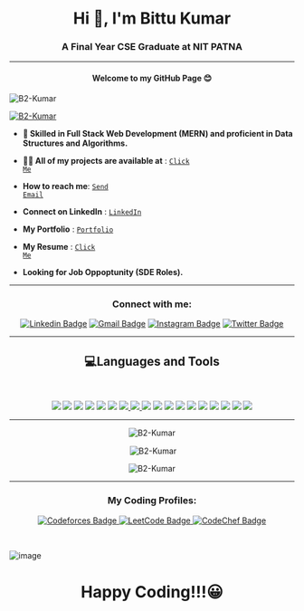 <h1 align="center">Hi 👋, I'm Bittu Kumar</h1>
<h3 align="center">A Final Year CSE Graduate at NIT PATNA</h3>
<hr>
<h4 align="center">Welcome to my GitHub Page 😊</h4>

<p align="left"> <img src="https://komarev.com/ghpvc/?username=B2-Kumar&label=Profile%20views&color=0e75b6&style=flat" alt="B2-Kumar" /> </p>

<p align="left"> <a href="https://github.com/ryo-ma/github-profile-trophy"><img src="https://github-profile-trophy.vercel.app/?username=B2-Kumar" alt="B2-Kumar" /></a> </p>

- **🌟 Skilled in Full Stack Web Development (MERN) and proficient in Data Structures and Algorithms.**
- <b>👨‍💻 All of my projects are available at</b> : <code><a href="https://github.com/B2-Kumar?tab=repositories">Click Me</a></code></li>

- <b>How to reach me</b>: <code><a href="mailto:bittukumar1181@gmail.com">Send Email</a></code>

- <b>Connect on LinkedIn</b> : <code><a href="https://www.linkedin.com/in/bittu-kumar-7600a51b4/">LinkedIn</a></code></li>
- <b>My Portfolio</b> : <code><a href="https://portfolio-b2-kumar.vercel.app/">Portfolio</a></code></li>

- <b>My Resume</b> : <code><a href="https://drive.google.com/file/d/1bRRpmMANP_j9EAA4OVTK1TJvd4LYkvOa/view">Click Me</a></code></li>

- **Looking for Job Oppoptunity (SDE Roles).**

<hr>

<h3 align="center">Connect with me:</h3>
<p align="center">
  <a href="https://www.linkedin.com/in/bittu-kumar-7600a51b4/" target="_blank"><img src="https://img.shields.io/badge/-Bittu_kumar-blue?style=flat-square&logo=Linkedin&logoColor=white" alt="Linkedin Badge"></a>
  <a href="mailto:bittukumar1181@gmail.com" target="_blank"><img src="https://img.shields.io/badge/-bittukumar1181%40gmail.com-c14438?style=flat-square&logo=Gmail&logoColor=black" alt="Gmail Badge"></a>
  <a href="https://www.instagram.com/b2kumar.810" target="_blank"><img src="https://img.shields.io/badge/b2kumar.810-c14438?style=flat-square&logo=Instagram&logoColor=pink" alt="Instagram Badge"></a>
  <a href="https://twitter.com/BittuKu95582500" target="_blank"><img src="https://img.shields.io/badge/-@BittuKu95582500-1ca0f1?style=flat-square&labelColor=1ca0f1&logo=twitter&logoColor=white" alt="Twitter Badge"></a>
</p>


<hr>

<h2 align="center">💻Languages and Tools</h2>
<br>
<p align='center'>
<a href="https://en.wikipedia.org/wiki/C_(programming_language)"><img src="https://img.shields.io/badge/c%20-%2300599C.svg?&style=for-the-badge&logo=c&logoColor=white" /></a>
 <a href="https://www.google.com/url?sa=t&rct=j&q=&esrc=s&source=web&cd=&cad=rja&uact=8&ved=2ahUKEwiOsp_uoObuAhU883MBHUhwDB4QmhMwGnoECCgQAg&url=https%3A%2F%2Fen.wikipedia.org%2Fwiki%2FC%252B%252B&usg=AOvVaw3glL8olO8f25SVDG0xLX5b"><img src="https://img.shields.io/badge/c++%20-%2300599C.svg?&style=for-the-badge&logo=c%2B%2B&logoColor=white" /></a>
  <a href="https://www.java.com/"><img src="https://img.shields.io/badge/java-%23ED8B00.svg?&style=for-the-badge&logo=java&logoColor=white" /></a>
   <a href="https://www.python.org/"><img src="https://img.shields.io/badge/python%20-%2314354C.svg?&style=for-the-badge&logo=python&logoColor=white" /></a>
 <a href="https://html.com/"><img src="https://img.shields.io/badge/html5%20-%23E34F26.svg?&style=for-the-badge&logo=html5&logoColor=white" /></a>
 <a href="https://en.wikipedia.org/wiki/CSS"><img src="https://img.shields.io/badge/css3%20-%231572B6.svg?&style=for-the-badge&logo=css3&logoColor=white" /></a>
 <a href="https://sass-lang.com/">
    <img src="https://img.shields.io/badge/scss%20-%23CC6699.svg?&style=for-the-badge&logo=SASS&logoColor=white" />
  </a>
  <a href="https://developer.mozilla.org/en-US/docs/Web/JavaScript">
    <img src="https://img.shields.io/badge/javascript%20-%23323330.svg?&style=for-the-badge&logo=javascript&logoColor=%23F7DF1E" />
  </a>
 <a href="https://getbootstrap.com/"><img src="https://img.shields.io/badge/bootstrap%20-%23563D7C.svg?&style=for-the-badge&logo=bootstrap&logoColor=white" /></a>
 <a href="https://jquery.com/"><img src="https://img.shields.io/badge/jquery%20-%230769AD.svg?&style=for-the-badge&logo=jquery&logoColor=white" /></a>
 <a href="https://reactjs.org/"><img src="https://img.shields.io/badge/react%20-%2320232a.svg?&style=for-the-badge&logo=react&logoColor=%2361DAFB" /></a>
 <a href="https://nodejs.org/"><img src="https://img.shields.io/badge/node.js%20-%23339933.svg?&style=for-the-badge&logo=node.js&logoColor=white" /></a>
 <a href="https://mongoosejs.com/"><img src="https://img.shields.io/badge/mongoose-%23880000.svg?&style=for-the-badge&logo=mongoose&logoColor=white" /></a>
 <a href="https://axios-http.com/"><img src="https://img.shields.io/badge/axios-%2343853D.svg?&style=for-the-badge&logo=axios&logoColor=white" /></a>
 <a href="https://expressjs.com/"><img src="https://img.shields.io/badge/express.js-%23404d59.svg?&style=for-the-badge" /></a>
 <a href="https://firebase.google.com/"><img src="https://img.shields.io/badge/firebase-%23039BE5.svg?&style=for-the-badge&logo=firebase" /></a>
 <a href="https://www.mongodb.com/"><img src="https://img.shields.io/badge/mongodb-%234ea94b.svg?&style=for-the-badge&logo=mongodb&logoColor=white" /></a>
  <a href="https://www.mysql.com/"> <img src="https://img.shields.io/badge/mysql-%2300f.svg?&style=for-the-badge&logo=mysql&logoColor=white" /> </a>

 </p>

<hr>
<p align="center">
  <img src="https://github-readme-stats.vercel.app/api/top-langs?username=B2-Kumar&show_icons=true&locale=en&layout=compact" alt="B2-Kumar" />
</p>
<p align="center">
  &nbsp;<img align="center" src="https://github-readme-stats.vercel.app/api?username=B2-Kumar&show_icons=true&locale=en" alt="B2-Kumar" />
</p>
<p align="center">
  <img src="https://github-readme-streak-stats.herokuapp.com/?user=B2-Kumar&" alt="B2-Kumar" />
</p>

<hr>

<h3 align="center">My Coding Profiles:</h3>
<p align="center">

<a href="https://codeforces.com/profile/...Anonymous">
  <img src="https://img.shields.io/badge/-Codeforces-darkblue?style=flat-square&logo=Codeforces&logoColor=red" alt="Codeforces Badge">
</a>

<a href="https://leetcode.com/b2kumar/">
  <img src="https://img.shields.io/badge/-Leetcode-darkgreen?style=flat-square&logo=LeetCode&logoColor=yellow" alt="LeetCode Badge">
</a>

<a href="https://www.codechef.com/users/b2kumar810">
  <img src="https://img.shields.io/badge/Codechef-yellow?style=flat-square&logo=CodeChef&logoColor=black" alt="CodeChef Badge">
</a>

</p>
<br>

![image](https://github.githubassets.com/images/modules/site/home/footer-illustration.svg)

<h1 align="center" >Happy Coding!!!😀 <h1>
